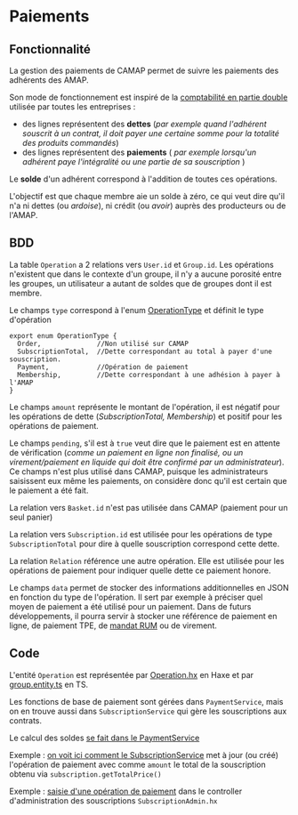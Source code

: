 # Paiements

## Fonctionnalité

La gestion des paiements de CAMAP permet de suivre les paiements des adhérents des AMAP.

Son mode de fonctionnement est inspiré de la [comptabilité en partie double](https://fr.wikipedia.org/wiki/Comptabilit%C3%A9_en_partie_double) utilisée par toutes les entreprises :

-   des lignes représentent des **dettes** (_par exemple quand l'adhérent souscrit à un contrat, il doit payer une certaine somme pour la totalité des produits commandés_)
-   des lignes représentent des **paiements** ( _par exemple lorsqu'un adhérent paye l'intégralité ou une partie de sa souscription_ )

Le **solde** d'un adhérent correspond à l'addition de toutes ces opérations.

L'objectif est que chaque membre aie un solde à zéro, ce qui veut dire qu'il n'a ni dettes (ou _ardoise_), ni crédit (ou _avoir_) auprès des producteurs ou de l'AMAP.

## BDD

La table `Operation` a 2 relations vers `User.id` et `Group.id`. Les opérations n'existent que dans le contexte d'un groupe, il n'y a aucune porosité entre les groupes, un utilisateur a autant de soldes que de groupes dont il est membre.

Le champs `type` correspond à l'enum [OperationType](https://github.com/CAMAP-APP/camap-ts/blob/master/packages/api-core/src/payments/OperationType.ts) et définit le type d'opération

```
export enum OperationType {
  Order,              //Non utilisé sur CAMAP
  SubscriptionTotal,  //Dette correspondant au total à payer d'une souscription.
  Payment,            //Opération de paiement
  Membership,         //Dette correspondant à une adhésion à payer à l'AMAP
}
```

Le champs `amount` représente le montant de l'opération, il est négatif pour les opérations de dette (_SubscriptionTotal, Membership_) et positif pour les opérations de paiement.

Le champs `pending`, s'il est à `true` veut dire que le paiement est en attente de vérification (_comme un paiement en ligne non finalisé, ou un virement/paiement en liquide qui doit être confirmé par un administrateur_). Ce champs n'est plus utilisé dans CAMAP, puisque les administrateurs saisissent eux même les paiements, on considère donc qu'il est certain que le paiement a été fait.

La relation vers `Basket.id` n'est pas utilisée dans CAMAP (paiement pour un seul panier)

La relation vers `Subscription.id` est utilisée pour les opérations de type `SubscriptionTotal` pour dire à quelle souscription correspond cette dette.

La relation `Relation` référence une autre opération. Elle est utilisée pour les opérations de paiement pour indiquer quelle dette ce paiement honore.

Le champs `data` permet de stocker des informations additionnelles en JSON en fonction du type de l'opération. Il sert par exemple à préciser quel moyen de paiement a été utilisé pour un paiement. Dans de futurs développements, il pourra servir à stocker une référence de paiement en ligne, de paiement TPE, de [mandat RUM](https://www.hellobank.fr/lexique/reference-unique-de-mandat-rum/) ou de virement.

## Code

L'entité `Operation` est représentée par [Operation.hx](https://github.com/CAMAP-APP/camap-hx/blob/master/src/db/Operation.hx) en Haxe et par [group.entity.ts](https://github.com/CAMAP-APP/camap-ts/blob/master/packages/api-core/src/payments/entities/operation.entity.ts) en TS.

Les fonctions de base de paiement sont gérées dans `PaymentService`, mais on en trouve aussi dans `SubscriptionService` qui gère les souscriptions aux contrats.

Le calcul des soldes [se fait dans le PaymentService](https://github.com/CAMAP-APP/camap-hx/blob/master/src/service/PaymentService.hx#L343)

Exemple : [on voit ici comment le SubscriptionService](https://github.com/CAMAP-APP/camap-hx/blob/master/src/service/SubscriptionService.hx#L1003) met à jour (ou créé) l'opération de paiement avec comme `amount` le total de la souscription obtenu via `subscription.getTotalPrice()`

Exemple : [saisie d'une opération de paiement](https://github.com/CAMAP-APP/camap-hx/blob/master/src/controller/SubscriptionAdmin.hx#L451) dans le controller d'administration des souscriptions `SubscriptionAdmin.hx`
